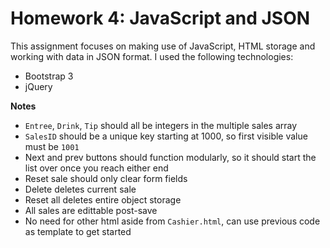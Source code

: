 # Homework 4: JavaScript and JSON

This assignment focuses on making use of JavaScript, HTML storage and working with data in JSON format. I used the following technologies:

- Bootstrap 3
- jQuery

**Notes**
- `Entree`, `Drink`, `Tip` should all be integers in the multiple sales array
- `SalesID` should be a unique key starting at 1000, so first visible value must be `1001`
- Next and prev buttons should function modularly, so it should start the list over once you reach either end
- Reset sale should only clear form fields
- Delete deletes current sale
- Reset all deletes entire object storage
- All sales are edittable post-save
- No need for other html aside from `Cashier.html`, can use previous code as template to get started

